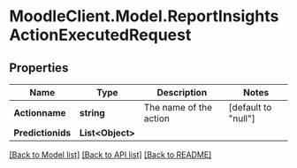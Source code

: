 # MoodleClient.Model.ReportInsightsActionExecutedRequest

## Properties

Name | Type | Description | Notes
------------ | ------------- | ------------- | -------------
**Actionname** | **string** | The name of the action | [default to "null"]
**Predictionids** | **List&lt;Object&gt;** |  | 

[[Back to Model list]](../README.md#documentation-for-models) [[Back to API list]](../README.md#documentation-for-api-endpoints) [[Back to README]](../README.md)

